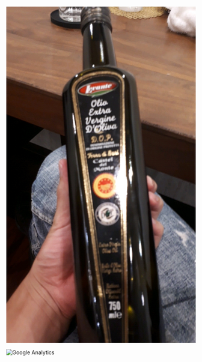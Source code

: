 ![Front img](https://github.com/takagotch/takagotch/blob/master/v4mJFCT.jpg)

![Google Analytics](https://www.google-analytics.com/collect?v=1&tid=UA-174694405-1&cid=555&t=pageview&ec=repo&ea=open&dp=%2F&dt=%2F)



